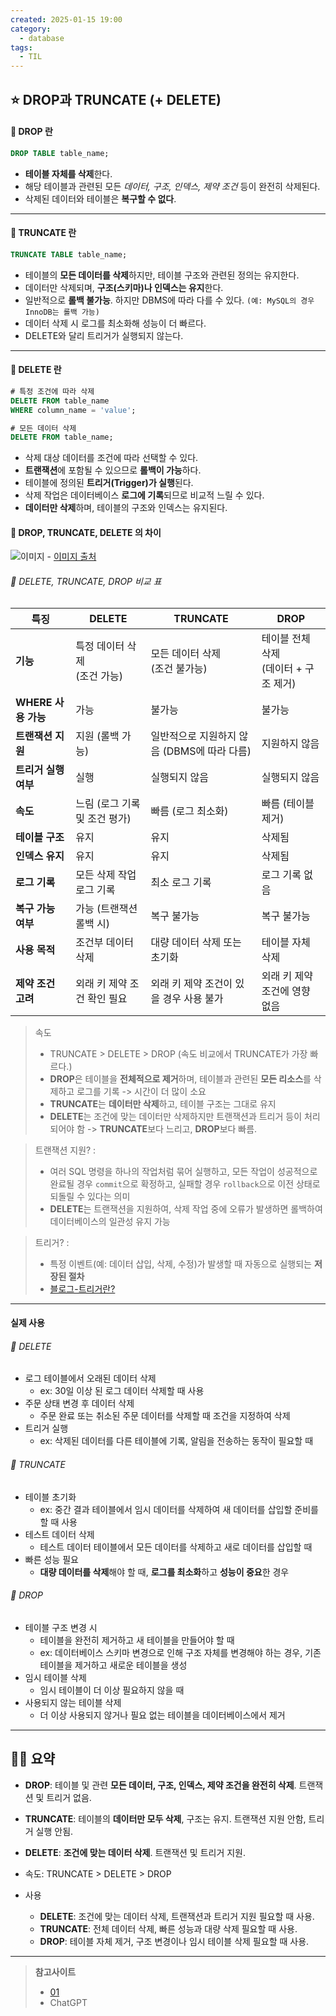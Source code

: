 ```yaml
---
created: 2025-01-15 19:00
category:
  - database
tags:
  - TIL
---
```

## ⭐ DROP과 TRUNCATE (+ DELETE)
#### 🍪 DROP 란
```SQL
DROP TABLE table_name;
```
- **테이블 자체를 삭제**한다.
- 해당 테이블과 관련된 모든 *데이터, 구조, 인덱스, 제약 조건* 등이 완전히 삭제된다.
- 삭제된 데이터와 테이블은 **복구할 수 없다**.
---
#### 🍪 TRUNCATE 란
```sql
TRUNCATE TABLE table_name;
```
- 테이블의 **모든 데이터를 삭제**하지만, 테이블 구조와 관련된 정의는 유지한다.
- 데이터만 삭제되며, **구조(스키마)나 인덱스는 유지**한다.
- 일반적으로 **롤백 불가능**. 하지만 DBMS에 따라 다를 수 있다. `(예: MySQL의 경우 InnoDB는 롤백 가능)`
- 데이터 삭제 시 로그를 최소화해 성능이 더 빠르다.
- DELETE와 달리 트리거가 실행되지 않는다.
---
#### 🍪 DELETE 란
```SQL
# 특정 조건에 따라 삭제
DELETE FROM table_name
WHERE column_name = 'value';

# 모든 데이터 삭제
DELETE FROM table_name; 
```
- 삭제 대상 데이터를 조건에 따라 선택할 수 있다.
- **트랜잭션**에 포함될 수 있으므로 **롤백이 가능**하다.
- 테이블에 정의된 **트리거(Trigger)가 실행**된다.
- 삭제 작업은 데이터베이스 **로그에 기록**되므로 비교적 느릴 수 있다.
- **데이터만 삭제**하며, 테이블의 구조와 인덱스는 유지된다.

#### 🍪 DROP, TRUNCATE, DELETE 의 차이


![이미지](https://img1.daumcdn.net/thumb/R1280x0/?scode=mtistory2&fname=https%3A%2F%2Ft1.daumcdn.net%2Fcfile%2Ftistory%2F99A5253F5DC1723107)
	- [이미지 출처](https://lee-mandu.tistory.com/476)

###### 🍬 DELETE, TRUNCATE, DROP 비교 표

| **특징**          | DELETE                | TRUNCATE                    | DROP                        |
| --------------- | --------------------- | --------------------------- | --------------------------- |
| **기능**          | 특정 데이터 삭제 <br>(조건 가능) | 모든 데이터 삭제 <br>(조건 불가능)      | 테이블 전체 삭제 <br>(데이터 + 구조 제거) |
| **WHERE 사용 가능** | 가능                    | 불가능                         | 불가능                         |
| **트랜잭션 지원**     | 지원 (롤백 가능)            | 일반적으로 지원하지 않음 (DBMS에 따라 다름) | 지원하지 않음                     |
| **트리거 실행 여부**   | 실행                    | 실행되지 않음                     | 실행되지 않음                     |
| **속도**          | 느림 (로그 기록 및 조건 평가)    | 빠름 (로그 최소화)                 | 빠름 (테이블 제거)                 |
| **테이블 구조**      | 유지                    | 유지                          | 삭제됨                         |
| **인덱스 유지**      | 유지                    | 유지                          | 삭제됨                         |
| **로그 기록**       | 모든 삭제 작업 로그 기록        | 최소 로그 기록                    | 로그 기록 없음                    |
| **복구 가능 여부**    | 가능 (트랜잭션 롤백 시)        | 복구 불가능                      | 복구 불가능                      |
| **사용 목적**       | 조건부 데이터 삭제            | 대량 데이터 삭제 또는 초기화            | 테이블 자체 삭제                   |
| **제약 조건 고려**    | 외래 키 제약 조건 확인 필요      | 외래 키 제약 조건이 있을 경우 사용 불가     | 외래 키 제약 조건에 영향 없음           |
> 속도
> 	- TRUNCATE > DELETE > DROP (속도 비교에서 TRUNCATE가 가장 빠르다.)
> 	- **DROP**은 테이블을 **전체적으로 제거**하며, 테이블과 관련된 **모든 리소스**를 삭제하고 로그를 기록 -> 시간이 더 많이 소요
> 	- **TRUNCATE**는 **데이터만 삭제**하고, 테이블 구조는 그대로 유지
> 	- **DELETE**는 조건에 맞는 데이터만 삭제하지만 트랜잭션과 트리거 등이 처리되어야 함 -> **TRUNCATE**보다 느리고, **DROP**보다 빠름.

> 트랜잭션 지원? :
> 	- 여러 SQL 명령을 하나의 작업처럼 묶어 실행하고, 모든 작업이 성공적으로 완료될 경우 `commit`으로 확정하고, 실패할 경우 `rollback`으로 이전 상태로 되돌릴 수 있다는 의미
> 	- **DELETE**는 트랜잭션을 지원하여, 삭제 작업 중에 오류가 발생하면 롤백하여 데이터베이스의 일관성 유지 가능

> 트리거? :
> 	- 특정 이벤트(예: 데이터 삽입, 삭제, 수정)가 발생할 때 자동으로 실행되는 **저장된 절차**
> 	- [블로그-트리거란?](https://benggri.tistory.com/78)
---
#### 실제 사용
###### 🍬 DELETE
- 로그 테이블에서 오래된 데이터 삭제
	- ex: 30일 이상 된 로그 데이터 삭제할 때 사용
- 주문 상태 변경 후 데이터 삭제
	- 주문 완료 또는 취소된 주문 데이터를 삭제할 때 조건을 지정하여 삭제
- 트리거 실행
	- ex: 삭제된 데이터를 다른 테이블에 기록, 알림을 전송하는 동작이 필요할 때

###### 🍬 TRUNCATE
- 테이블 초기화
	- ex: 중간 결과 테이블에서 임시 데이터를 삭제하여 새 데이터를 삽입할 준비를 할 때 사용
- 테스트 데이터 삭제
	- 테스트 데이터 테이블에서 모든 데이터를 삭제하고 새로 데이터를 삽입할 때
- 빠른 성능 필요
	- **대량 데이터를 삭제**해야 할 때, **로그를 최소화**하고 **성능이 중요**한 경우

###### 🍬 DROP
- 테이블 구조 변경 시
	- 테이블을 완전히 제거하고 새 테이블을 만들어야 할 때
	- ex: 데이터베이스 스키마 변경으로 인해 구조 자체를 변경해야 하는 경우, 기존 테이블을 제거하고 새로운 테이블을 생성
- 임시 테이블 삭제
	- 임시 테이블이 더 이상 필요하지 않을 때
- 사용되지 않는 테이블 삭제
	- 더 이상 사용되지 않거나 필요 없는 테이블을 데이터베이스에서 제거
---
## 🧙‍♂️ 요약
- **DROP**: 테이블 및 관련 **모든 데이터, 구조, 인덱스, 제약 조건을 완전히 삭제**. 트랜잭션 및 트리거 없음. 
- **TRUNCATE**: 테이블의 **데이터만 모두 삭제**, 구조는 유지. 트랜잭션 지원 안함, 트리거 실행 안됨. 
- **DELETE**: **조건에 맞는 데이터 삭제**. 트랜잭션 및 트리거 지원.

- 속도: TRUNCATE > DELETE > DROP

- 사용
	- **DELETE**: 조건에 맞는 데이터 삭제, 트랜잭션과 트리거 지원 필요할 때 사용.
	- **TRUNCATE**: 전체 데이터 삭제, 빠른 성능과 대량 삭제 필요할 때 사용.
	- **DROP**: 테이블 자체 제거, 구조 변경이나 임시 테이블 삭제 필요할 때 사용.
---
> **참고사이트**
> - [01](https://lee-mandu.tistory.com/476)
> - ChatGPT
